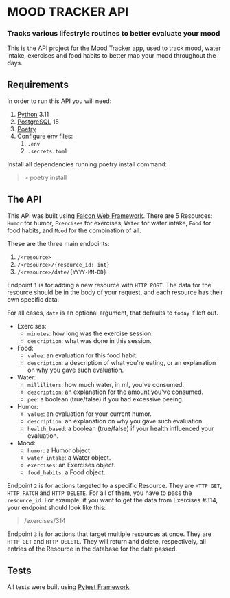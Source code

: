 # MOOD TRACKER API
### Tracks various lifestryle routines to better evaluate your mood

This is the API project for the Mood Tracker app, used to track mood, water intake, exercises and food habits to better map your mood throughout the days.

## Requirements

In order to run this API you will need:

1. [Python](https://www.python.org/downloads/) 3.11
2. [PostgreSQL](https://www.postgresql.org/download/) 15
3. [Poetry](https://python-poetry.org/docs/#installation)
4. Configure env files:
   1. `.env`
   2. `.secrets.toml`

Install all dependencies running poetry install command:
> \> poetry install

## The API

This API was built using [Falcon Web Framework](https://falcon.readthedocs.io/en/stable/). There are 5 Resources: `Humor` for humor, `Exercises` for exercises, `Water` for water intake, `Food` for food habits, and `Mood` for the combination of all.

These are the three main endpoints:

1. `/<resource>`
2. `/<resource>/{resource_id: int}`
3. `/<resource>/date/{YYYY-MM-DD}`

Endpoint `1` is for adding a new resource with `HTTP POST`. The data for the resource should be in the body of your request, and each resource has their own specific data.

For all cases, `date` is an optional argument, that defaults to `today` if left out.

- Exercises:
  - `minutes`: how long was the exercise session.
  - `description`: what was done in this session.
- Food:
  - `value`: an evaluation for this food habit.
  - `description`: a description of what you're eating, or an explanation on why you gave such evaluation.
- Water:
  - `milliliters`: how much water, in ml, you've consumed.
  - `description`: an explanation for the amount you've consumed.
  - `pee`: a boolean (true/false) if you had excessive peeing.
- Humor:
  - `value`: an evaluation for your current humor.
  - `description`: an explanation on why you gave such evaluation.
  - `health_based`: a boolean (true/false) if your health influenced your evaluation.
- Mood:
  - `humor`: a Humor object
  - `water_intake`: a Water object.
  - `exercises`: an Exercises object.
  - `food_habits`: a Food object.

Endpoint `2` is for actions targeted to a specific Resource. They are `HTTP GET`, `HTTP PATCH` and `HTTP DELETE`. For all of them, you have to pass the `resource_id`. For example, if you want to get the data from Exercises #314, your endpoint should look like this:
> /exercises/314

Endpoint `3` is for actions that target multiple resources at once. They are `HTTP GET` and `HTTP DELETE`. They will return and delete, respectively, all entries of the Resource in the database for the date passed.

## Tests

All tests were built using [Pytest Framework](https://docs.pytest.org/en/7.4.x/).